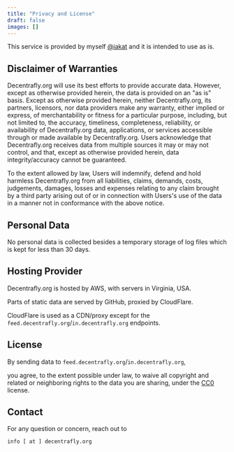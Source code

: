 ```yaml
---
title: "Privacy and License"
draft: false
images: []
---
```


This service is provided by myself [@iakat](https://github.com/iakat) and it is intended to use as is.


## Disclaimer of Warranties

Decentrafly.org will use its best efforts to provide accurate data. However, except as otherwise provided herein, the data is provided on an "as is" basis. Except as otherwise provided herein, neither Decentrafly.org, its partners, licensors, nor data providers make any warranty, either implied or express, of merchantability or fitness for a particular purpose, including, but not limited to, the accuracy, timeliness, completeness, reliability, or availability of Decentrafly.org data, applications, or services accessible through or made available by Decentrafly.org. Users acknowledge that Decentrafly.org receives data from multiple sources it may or may not control, and that, except as otherwise provided herein, data integrity/accuracy cannot be guaranteed.

To the extent allowed by law, Users will indemnify, defend and hold harmless Decentrafly.org from all liabilities, claims, demands, costs, judgements, damages, losses and expenses relating to any claim brought by a third party arising out of or in connection with Users's use of the data in a manner not in conformance with the above notice.

## Personal Data

No personal data is collected besides a temporary storage of log files which is kept for less than 30 days.
## Hosting Provider

Decentrafly.org is hosted by AWS, with servers in Virginia, USA.

Parts of static data are served by GitHub, proxied by CloudFlare.

CloudFlare is used as a CDN/proxy except for the `feed.decentrafly.org`/`in.decentrafly.org` endpoints.

## License

By sending data to `feed.decentrafly.org`/`in.decentrafly.org`,


you agree, to the extent possible under law,
to waive all copyright and related or neighboring rights to the data you are sharing, under the
[CC0](https://creativecommons.org/share-your-work/public-domain/cc0/) license.

## Contact

For any question or concern, reach out to

```info [ at ] decentrafly.org```
